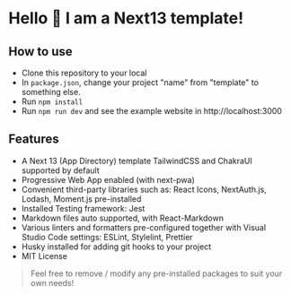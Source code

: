 # Hello 👋 I am a Next13 template!

## How to use

- Clone this repository to your local
- In `package.json`, change your project "name" from "template" to something else.
- Run `npm install`
- Run `npm run dev` and see the example website in http://localhost:3000

## Features

- A Next 13 (App Directory) template
TailwindCSS and ChakraUI supported by default
- Progressive Web App enabled (with next-pwa)
- Convenient third-party libraries such as: React Icons, NextAuth.js, Lodash, Moment.js pre-installed
- Installed Testing framework: Jest
- Markdown files auto supported, with React-Markdown
- Various linters and formatters pre-configured together with Visual Studio Code settings: ESLint, Stylelint, Prettier
- Husky installed for adding git hooks to your project
- MIT License

> Feel free to remove / modify any pre-installed packages to suit your own needs!